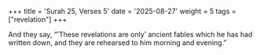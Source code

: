 +++
title = 'Surah 25, Verses 5'
date = '2025-08-27'
weight = 5
tags = ["revelation"]
+++

And they say, “˹These revelations are only˺ ancient fables which he has had written down, and they are rehearsed to him morning and evening.”